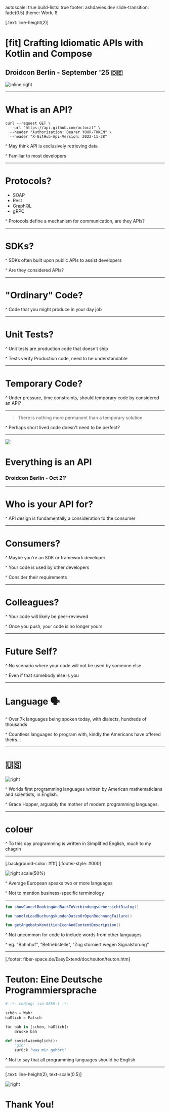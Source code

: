 autoscale: true
build-lists: true
footer: ashdavies.dev
slide-transition: fade(0.5)
theme: Work, 8

[.text: line-height(2)]

# [fit] Crafting Idiomatic APIs with Kotlin and Compose

## Droidcon Berlin - September '25 🇩🇪

![inline right](kotti-sticker.webp)

---

# What is an API?

```shell
curl --request GET \
  --url "https://api.github.com/octocat" \
  --header "Authorization: Bearer YOUR-TOKEN" \
  --header "X-GitHub-Api-Version: 2022-11-28"
```

^ May think API is exclusively retrieving data

^ Familiar to most developers

---

# Protocols?

- SOAP
- Rest
- GraphQL
- gRPC

^ Protocols define a mechanism for communication, are they APIs?

---

# SDKs?

^ SDKs often built upon public APIs to assist developers

^ Are they considered APIs?

---

# "Ordinary" Code?

^ Code that you might produce in your day job

---

# Unit Tests?

^ Unit tests are production code that doesn't ship

^ Tests verify Production code, need to be understandable

---

# Temporary Code?

^ Under pressure, time constraints, should temporary code by considered an API?

---

> There is nothing more permanent than a temporary solution

^ Perhaps short lived code doesn't need to be perfect?

---

![](everything-is-an-api.jpeg)

# Everything is an API
### Droidcon Berlin - Oct 21'

---

# Who is your API for?

^ API design is fundamentally a consideration to the consumer

---

# Consumers?

^ Maybe you're an SDK or framework developer

^ Your code is used by other developers

^ Consider their requirements

---

# Colleagues?

^ Your code will likely be peer-reviewed

^ Once you push, your code is no longer yours

---

# Future Self?

^ No scenario where your code will not be used by someone else

^ Even if that somebody else is you

---

# Language 🗣️

^ Over 7k languages being spoken today, with dialects, hundreds of thousands

^ Countless languages to program with, kindly the Americans have offered theirs...

---

# 🇺🇸

![right](grace-hopper.jpg)

^ Worlds first programming languages written by American mathematicians and scientists, in English.

^ Grace Hopper, arguably the mother of modern programming languages.

---

# colo~~u~~r

^ To this day programming is written in Simplified English, much to my chagrin

---

[.background-color: #fff]
[.footer-style: #000]

![right scale(50%)](eu-language-proficiency.png)

^ Average European speaks two or more languages

^ Not to mention business-specific terminology

---

```kotlin
fun showCancelBookingAndBackToVerbindungsuebersichtDialog()

fun handleLoadBuchungskundenDatenOrOpenRechnungFailure()

fun getAngebotsKonditionIconAndContentDescription()
```

^ Not uncommon for code to include words from other languages

^ eg. "Bahnhof", "Betriebstelle", "Zug storniert wegen Signalstörung"

---

[.footer: fiber-space.de/EasyExtend/doc/teuton/teuton.htm]

# Teuton: Eine Deutsche Programmiersprache

```python
# -*- coding: iso-8859-1 -*-

schön = Wahr
häßlich = Falsch

für bäh in [schön, häßlich]:
    drucke bäh

def sovielwiemöglich():
    "gib"
    zurück "was mir gehört"
```

^ Not to say that all programming languages should be English

---

[.text: line-height(2), text-scale(0.5)]

![right](kotti-py-sleepy.jpeg)

# Thank You!
